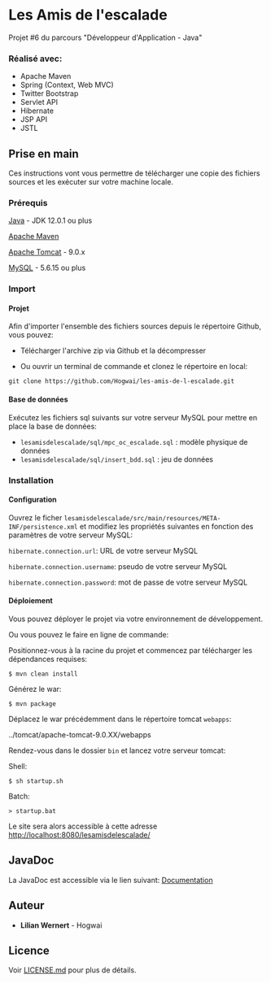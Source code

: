 # Les Amis de l'escalade

Projet #6 du parcours "Développeur d'Application - Java"

### Réalisé avec:

* Apache Maven
* Spring (Context, Web MVC)
* Twitter Bootstrap
* Servlet API
* Hibernate
* JSP API
* JSTL

## Prise en main

Ces instructions vont vous permettre de télécharger une copie des fichiers sources et les exécuter sur votre machine locale.

### Prérequis

[Java](https://www.oracle.com/java/technologies/javase/jdk12-archive-downloads.html) - JDK 12.0.1 ou plus

[Apache Maven](https://maven.apache.org/download.cgi)

[Apache Tomcat](https://tomcat.apache.org/download-90.cgi) -  9.0.x

[MySQL](https://downloads.mysql.com/archives/community/) - 5.6.15 ou plus


### Import
#### Projet
Afin d'importer l'ensemble des fichiers sources depuis le répertoire Github, vous pouvez:

- Télécharger l'archive zip via Github et la décompresser

- Ou ouvrir un terminal de commande et clonez le répertoire en local:

```
git clone https://github.com/Hogwai/les-amis-de-l-escalade.git
```
#### Base de données
Exécutez les fichiers sql suivants sur votre serveur MySQL pour mettre en place la base de données:
- `lesamisdelescalade/sql/mpc_oc_escalade.sql` : modèle physique de données
- `lesamisdelescalade/sql/insert_bdd.sql` : jeu de données


### Installation

#### Configuration

Ouvrez le ficher `lesamisdelescalade/src/main/resources/META-INF/persistence.xml` et modifiez les propriétés suivantes en fonction des paramètres de votre serveur MySQL:

`hibernate.connection.url`: URL de votre serveur MySQL

`hibernate.connection.username`: pseudo de votre serveur MySQL

`hibernate.connection.password`: mot de passe de votre serveur MySQL


#### Déploiement
Vous pouvez déployer le projet via votre environnement de développement.

Ou vous pouvez le faire en ligne de commande:

Positionnez-vous à la racine du projet et commencez par télécharger les dépendances requises:
```
$ mvn clean install
```
Générez le war:
```
$ mvn package
```
Déplacez le war précédemment dans le répertoire tomcat `webapps`:

../tomcat/apache-tomcat-9.0.XX/webapps


Rendez-vous dans le dossier `bin` et lancez votre serveur tomcat:

Shell:
```
$ sh startup.sh
```

Batch:
```
> startup.bat
```

Le site sera alors accessible à cette adresse [http://localhost:8080/lesamisdelescalade/](http://localhost:8080/lesamisdelescalade/)


## JavaDoc
La JavaDoc est accessible via le lien suivant: [Documentation](https://hogwai.github.io/les-amis-de-l-escalade/doc/)

## Auteur

* **Lilian Wernert** - Hogwai

## Licence

Voir [LICENSE.md](LICENSE.md) pour plus de détails.